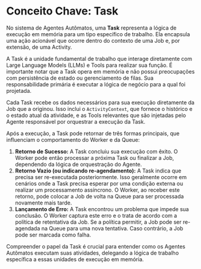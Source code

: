 # Conceito Chave: Task

No sistema de Agentes Autômatos, uma **Task** representa a lógica de execução em memória para um tipo específico de trabalho. Ela encapsula uma ação acionável que ocorre dentro do contexto de uma Job e, por extensão, de uma Activity.

A Task é a unidade fundamental de trabalho que interage diretamente com Large Language Models (LLMs) e Tools para realizar sua função. É importante notar que a Task opera em memória e não possui preocupações com persistência de estado ou gerenciamento de filas. Sua responsabilidade primária é executar a lógica de negócio para a qual foi projetada.

Cada Task recebe os dados necessários para sua execução diretamente da Job que a originou. Isso inclui o `ActivityContext`, que fornece o histórico e o estado atual da atividade, e as Tools relevantes que são injetadas pelo Agente responsável por orquestrar a execução da Task.

Após a execução, a Task pode retornar de três formas principais, que influenciam o comportamento do Worker e da Queue:

1.  **Retorno de Sucesso:** A Task concluiu sua execução com êxito. O Worker pode então processar a próxima Task ou finalizar a Job, dependendo da lógica de orquestração do Agente.
2.  **Retorno Vazio (ou indicando re-agendamento):** A Task indica que precisa ser re-executada posteriormente. Isso geralmente ocorre em cenários onde a Task precisa esperar por uma condição externa ou realizar um processamento assíncrono. O Worker, ao receber este retorno, pode colocar a Job de volta na Queue para ser processada novamente mais tarde.
3.  **Lançamento de Erro:** A Task encontrou um problema que impede sua conclusão. O Worker captura este erro e o trata de acordo com a política de retentativa da Job. Se a política permitir, a Job pode ser re-agendada na Queue para uma nova tentativa. Caso contrário, a Job pode ser marcada como falha.

Compreender o papel da Task é crucial para entender como os Agentes Autômatos executam suas atividades, delegando a lógica de trabalho específica a essas unidades de execução em memória.
